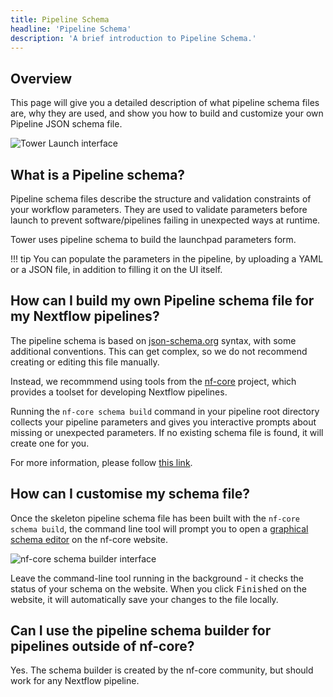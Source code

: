 ```yaml
---
title: Pipeline Schema
headline: 'Pipeline Schema'
description: 'A brief introduction to Pipeline Schema.'
---
```


## Overview

This page will give you a detailed description of what pipeline schema files are, why they are used, and show you how to build and customize your own Pipeline JSON schema file.

![Tower Launch interface](_images/pipeline_schema_form.png)


## What is a Pipeline schema?

Pipeline schema files describe the structure and validation constraints of your workflow parameters. They are used to validate parameters before launch to prevent software/pipelines failing in unexpected ways at runtime.

Tower uses pipeline schema to build the launchpad parameters form.

!!! tip
    You can populate the parameters in the pipeline, by uploading a YAML or a JSON file, in addition to filling it on the UI itself.


## How can I build my own Pipeline schema file for my Nextflow pipelines?

The pipeline schema is based on [json-schema.org](https://json-schema.org/) syntax, with some additional conventions. This can get complex, so we do not recommend creating or editing this file manually.

Instead, we recommmend using tools from the [nf-core](https://nf-co.re/) project, which provides a toolset for developing Nextflow pipelines.

Running the `nf-core schema build` command in your pipeline root directory collects your pipeline parameters and gives you interactive prompts about missing or unexpected parameters. If no existing schema file is found, it will create one for you.

For more information, please follow [this link](https://nf-co.re/tools/#build-a-pipeline-schema).


## How can I customise my schema file?

Once the skeleton pipeline schema file has been built with the `nf-core schema build`, the command line tool will prompt you to open a [graphical schema editor](https://nf-co.re/pipeline_schema_builder) on the nf-core website.

![nf-core schema builder interface](./_images/pipeline_schema_overview.png)

Leave the command-line tool running in the background - it checks the status of your schema on the website. When you click <kbd>Finished</kbd> on the website, it will automatically save your changes to the file locally.


## Can I use the pipeline schema builder for pipelines outside of nf-core?

Yes. The schema builder is created by the nf-core community, but should work for any Nextflow pipeline.
